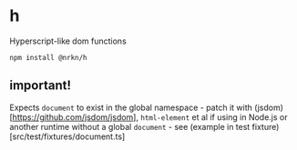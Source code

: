 # h

Hyperscript-like dom functions

`npm install @nrkn/h`

## important!

Expects `document` to exist in the global namespace - patch it with 
(jsdom)[https://github.com/jsdom/jsdom], `html-element` et al if using in 
Node.js or another runtime without a global `document` - see (example in test 
fixture)[src/test/fixtures/document.ts]

